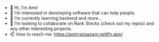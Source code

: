 - 👋 Hi, I’m Amir
- 👀 I’m interested in developing software that can help people.
- 🌱 I’m currently learning backend and more...
- 💞️ I’m looking to collaborate on Rank Stocks (check out my repos) and any other interesting projects.
- 📫 How to reach me: https://amirrezaazam.netlify.app/ 

<!---
amir417/amir417 is a ✨ special ✨ repository because its `README.md` (this file) appears on your GitHub profile.
You can click the Preview link to take a look at your changes.
--->
